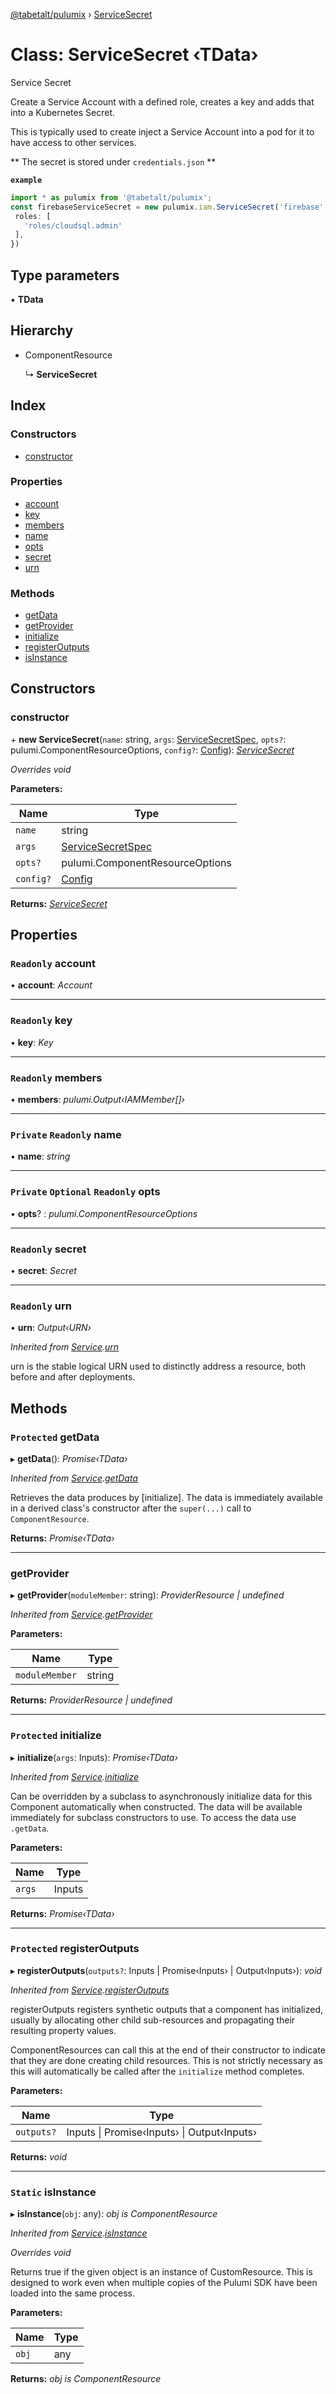 [@tabetalt/pulumix](../README.md) › [ServiceSecret](servicesecret.md)

# Class: ServiceSecret ‹**TData**›

Service Secret

Create a Service Account with a defined role, creates a key
and adds that into a Kubernetes Secret.

This is typically used to create inject a Service Account
into a pod for it to have access to other services.

** The secret is stored under `credentials.json` **

**`example`** 
```typescript
import * as pulumix from '@tabetalt/pulumix';
const firebaseServiceSecret = new pulumix.iam.ServiceSecret('firebase', {
 roles: [
   'roles/cloudsql.admin'
 ],
})
```

## Type parameters

▪ **TData**

## Hierarchy

* ComponentResource

  ↳ **ServiceSecret**

## Index

### Constructors

* [constructor](servicesecret.md#constructor)

### Properties

* [account](servicesecret.md#readonly-account)
* [key](servicesecret.md#readonly-key)
* [members](servicesecret.md#readonly-members)
* [name](servicesecret.md#private-readonly-name)
* [opts](servicesecret.md#private-optional-readonly-opts)
* [secret](servicesecret.md#readonly-secret)
* [urn](servicesecret.md#readonly-urn)

### Methods

* [getData](servicesecret.md#protected-getdata)
* [getProvider](servicesecret.md#getprovider)
* [initialize](servicesecret.md#protected-initialize)
* [registerOutputs](servicesecret.md#protected-registeroutputs)
* [isInstance](servicesecret.md#static-isinstance)

## Constructors

###  constructor

\+ **new ServiceSecret**(`name`: string, `args`: [ServiceSecretSpec](../interfaces/servicesecretspec.md), `opts?`: pulumi.ComponentResourceOptions, `config?`: [Config](config.md)): *[ServiceSecret](servicesecret.md)*

*Overrides void*

**Parameters:**

Name | Type |
------ | ------ |
`name` | string |
`args` | [ServiceSecretSpec](../interfaces/servicesecretspec.md) |
`opts?` | pulumi.ComponentResourceOptions |
`config?` | [Config](config.md) |

**Returns:** *[ServiceSecret](servicesecret.md)*

## Properties

### `Readonly` account

• **account**: *Account*

___

### `Readonly` key

• **key**: *Key*

___

### `Readonly` members

• **members**: *pulumi.Output‹IAMMember[]›*

___

### `Private` `Readonly` name

• **name**: *string*

___

### `Private` `Optional` `Readonly` opts

• **opts**? : *pulumi.ComponentResourceOptions*

___

### `Readonly` secret

• **secret**: *Secret*

___

### `Readonly` urn

• **urn**: *Output‹URN›*

*Inherited from [Service](service.md).[urn](service.md#readonly-urn)*

urn is the stable logical URN used to distinctly address a resource, both before and after
deployments.

## Methods

### `Protected` getData

▸ **getData**(): *Promise‹TData›*

*Inherited from [Service](service.md).[getData](service.md#protected-getdata)*

Retrieves the data produces by [initialize].  The data is immediately available in a
derived class's constructor after the `super(...)` call to `ComponentResource`.

**Returns:** *Promise‹TData›*

___

###  getProvider

▸ **getProvider**(`moduleMember`: string): *ProviderResource | undefined*

*Inherited from [Service](service.md).[getProvider](service.md#getprovider)*

**Parameters:**

Name | Type |
------ | ------ |
`moduleMember` | string |

**Returns:** *ProviderResource | undefined*

___

### `Protected` initialize

▸ **initialize**(`args`: Inputs): *Promise‹TData›*

*Inherited from [Service](service.md).[initialize](service.md#protected-initialize)*

Can be overridden by a subclass to asynchronously initialize data for this Component
automatically when constructed.  The data will be available immediately for subclass
constructors to use.  To access the data use `.getData`.

**Parameters:**

Name | Type |
------ | ------ |
`args` | Inputs |

**Returns:** *Promise‹TData›*

___

### `Protected` registerOutputs

▸ **registerOutputs**(`outputs?`: Inputs | Promise‹Inputs› | Output‹Inputs›): *void*

*Inherited from [Service](service.md).[registerOutputs](service.md#protected-registeroutputs)*

registerOutputs registers synthetic outputs that a component has initialized, usually by
allocating other child sub-resources and propagating their resulting property values.

ComponentResources can call this at the end of their constructor to indicate that they are
done creating child resources.  This is not strictly necessary as this will automatically be
called after the `initialize` method completes.

**Parameters:**

Name | Type |
------ | ------ |
`outputs?` | Inputs &#124; Promise‹Inputs› &#124; Output‹Inputs› |

**Returns:** *void*

___

### `Static` isInstance

▸ **isInstance**(`obj`: any): *obj is ComponentResource*

*Inherited from [Service](service.md).[isInstance](service.md#static-isinstance)*

*Overrides void*

Returns true if the given object is an instance of CustomResource.  This is designed to work even when
multiple copies of the Pulumi SDK have been loaded into the same process.

**Parameters:**

Name | Type |
------ | ------ |
`obj` | any |

**Returns:** *obj is ComponentResource*
